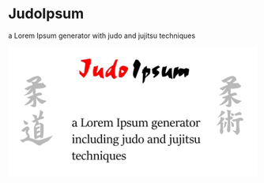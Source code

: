 # JudoIpsum

a Lorem Ipsum generator with judo and jujitsu techniques

![JudoIpsum](https://raw.githubusercontent.com/GhislainL/JudoIpsum/master/LoremGeneric.Web/wwwroot/judoipsum-og-min.jpg)
